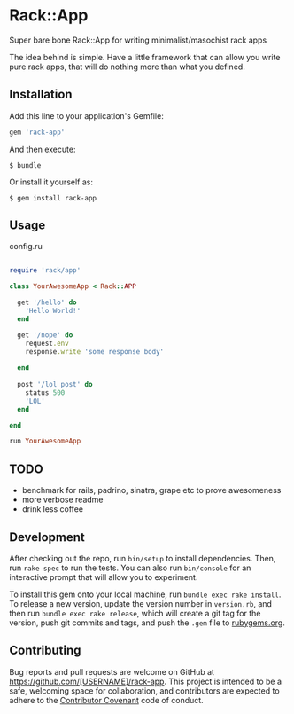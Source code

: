 # Rack::App

Super bare bone Rack::App for writing minimalist/masochist rack apps

The idea behind is simple. 
Have a little framework that can allow you write pure rack apps,
that will do nothing more than what you defined.

 
## Installation

Add this line to your application's Gemfile:

```ruby
gem 'rack-app'
```

And then execute:

    $ bundle

Or install it yourself as:

    $ gem install rack-app

## Usage

config.ru
```ruby

require 'rack/app'

class YourAwesomeApp < Rack::APP

  get '/hello' do
    'Hello World!'
  end

  get '/nope' do
    request.env
    response.write 'some response body'
    
  end
  
  post '/lol_post' do 
    status 500 
    'LOL'
  end

end

run YourAwesomeApp
```

## TODO

* benchmark for rails, padrino, sinatra, grape etc to prove awesomeness
* more verbose readme
* drink less coffee 

## Development

After checking out the repo, run `bin/setup` to install dependencies. Then, run `rake spec` to run the tests. You can also run `bin/console` for an interactive prompt that will allow you to experiment.

To install this gem onto your local machine, run `bundle exec rake install`. To release a new version, update the version number in `version.rb`, and then run `bundle exec rake release`, which will create a git tag for the version, push git commits and tags, and push the `.gem` file to [rubygems.org](https://rubygems.org).

## Contributing

Bug reports and pull requests are welcome on GitHub at https://github.com/[USERNAME]/rack-app. This project is intended to be a safe, welcoming space for collaboration, and contributors are expected to adhere to the [Contributor Covenant](contributor-covenant.org) code of conduct.

